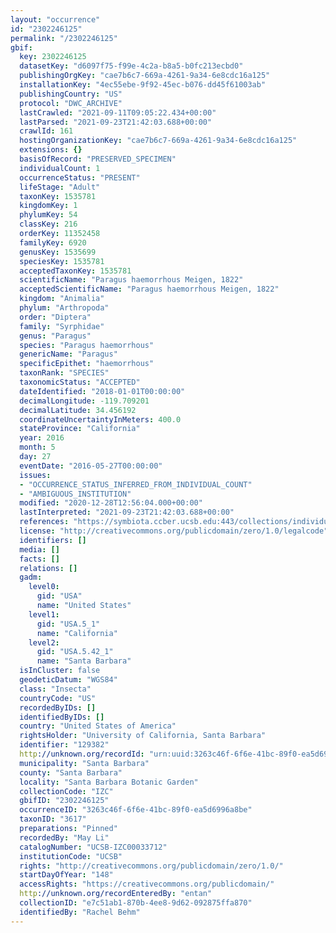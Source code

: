 ```yaml
---
layout: "occurrence"
id: "2302246125"
permalink: "/2302246125"
gbif:
  key: 2302246125
  datasetKey: "d6097f75-f99e-4c2a-b8a5-b0fc213ecbd0"
  publishingOrgKey: "cae7b6c7-669a-4261-9a34-6e8cdc16a125"
  installationKey: "4ec55ebe-9f92-45ec-b076-dd45f61003ab"
  publishingCountry: "US"
  protocol: "DWC_ARCHIVE"
  lastCrawled: "2021-09-11T09:05:22.434+00:00"
  lastParsed: "2021-09-23T21:42:03.688+00:00"
  crawlId: 161
  hostingOrganizationKey: "cae7b6c7-669a-4261-9a34-6e8cdc16a125"
  extensions: {}
  basisOfRecord: "PRESERVED_SPECIMEN"
  individualCount: 1
  occurrenceStatus: "PRESENT"
  lifeStage: "Adult"
  taxonKey: 1535781
  kingdomKey: 1
  phylumKey: 54
  classKey: 216
  orderKey: 11352458
  familyKey: 6920
  genusKey: 1535699
  speciesKey: 1535781
  acceptedTaxonKey: 1535781
  scientificName: "Paragus haemorrhous Meigen, 1822"
  acceptedScientificName: "Paragus haemorrhous Meigen, 1822"
  kingdom: "Animalia"
  phylum: "Arthropoda"
  order: "Diptera"
  family: "Syrphidae"
  genus: "Paragus"
  species: "Paragus haemorrhous"
  genericName: "Paragus"
  specificEpithet: "haemorrhous"
  taxonRank: "SPECIES"
  taxonomicStatus: "ACCEPTED"
  dateIdentified: "2018-01-01T00:00:00"
  decimalLongitude: -119.709201
  decimalLatitude: 34.456192
  coordinateUncertaintyInMeters: 400.0
  stateProvince: "California"
  year: 2016
  month: 5
  day: 27
  eventDate: "2016-05-27T00:00:00"
  issues:
  - "OCCURRENCE_STATUS_INFERRED_FROM_INDIVIDUAL_COUNT"
  - "AMBIGUOUS_INSTITUTION"
  modified: "2020-12-28T12:56:04.000+00:00"
  lastInterpreted: "2021-09-23T21:42:03.688+00:00"
  references: "https://symbiota.ccber.ucsb.edu:443/collections/individual/index.php?occid=129382"
  license: "http://creativecommons.org/publicdomain/zero/1.0/legalcode"
  identifiers: []
  media: []
  facts: []
  relations: []
  gadm:
    level0:
      gid: "USA"
      name: "United States"
    level1:
      gid: "USA.5_1"
      name: "California"
    level2:
      gid: "USA.5.42_1"
      name: "Santa Barbara"
  isInCluster: false
  geodeticDatum: "WGS84"
  class: "Insecta"
  countryCode: "US"
  recordedByIDs: []
  identifiedByIDs: []
  country: "United States of America"
  rightsHolder: "University of California, Santa Barbara"
  identifier: "129382"
  http://unknown.org/recordId: "urn:uuid:3263c46f-6f6e-41bc-89f0-ea5d6996a8be"
  municipality: "Santa Barbara"
  county: "Santa Barbara"
  locality: "Santa Barbara Botanic Garden"
  collectionCode: "IZC"
  gbifID: "2302246125"
  occurrenceID: "3263c46f-6f6e-41bc-89f0-ea5d6996a8be"
  taxonID: "3617"
  preparations: "Pinned"
  recordedBy: "May Li"
  catalogNumber: "UCSB-IZC00033712"
  institutionCode: "UCSB"
  rights: "http://creativecommons.org/publicdomain/zero/1.0/"
  startDayOfYear: "148"
  accessRights: "https://creativecommons.org/publicdomain/"
  http://unknown.org/recordEnteredBy: "entan"
  collectionID: "e7c51ab1-870b-4ee8-9d62-092875ffa870"
  identifiedBy: "Rachel Behm"
---
```

